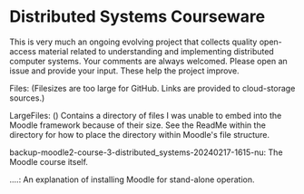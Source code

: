 # Distributed Systems Courseware

This is very much an ongoing evolving project that collects quality open-access material related to understanding and implementing distributed computer systems. Your comments are always welcomed. Please open an issue and provide your input. These help the project improve.

Files: (Filesizes are too large for GitHub. Links are provided to cloud-storage sources.)

LargeFiles: ()
Contains a directory of files I was unable to embed into the Moodle framework because of their size. See the ReadMe within the directory for how to place the directory within Moodle's file structure.

backup-moodle2-course-3-distributed_systems-20240217-1615-nu: The Moodle course itself.

....: An explanation of installing Moodle for stand-alone operation.

